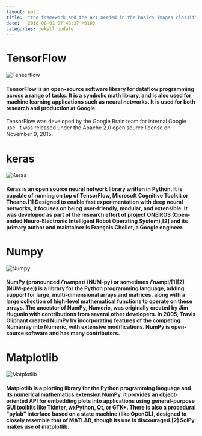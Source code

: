 ```yaml
---
layout: post
title:  "the framework and the API needed in the basics images classification"
date:   2018-08-01 07:48:37 +0100
categories: jekyll update
---
```

 
# **TensorFlow**

 ![Tenserflow][logoT]

[logoT]: https://chabbiyosr.github.io/images/post1/ai.png

#### TensorFlow is an open-source software library for dataflow programming across a range of tasks. It is a symbolic math library, and is also used for machine learning applications such as neural networks. It is used for both research and production at Google.
TensorFlow was developed by the Google Brain team for internal Google use. It was released under the Apache 2.0 open source license on November 9, 2015.

# **keras**

![Keras][logoK]

[logoK]: ttps://chabbiyosr.github.io/images/post1/Keras.jpg

#### Keras is an open source neural network library written in Python. It is capable of running on top of TensorFlow, Microsoft Cognitive Toolkit or Theano.[1] Designed to enable fast experimentation with deep neural networks, it focuses on being user-friendly, modular, and extensible. It was developed as part of the research effort of project ONEIROS (Open-ended Neuro-Electronic Intelligent Robot Operating System),[2] and its primary author and maintainer is François Chollet, a Google engineer. 

# **Numpy**

![Numpy][logoN]

[logoN]: https://chabbiyosr.github.io/images/post1/NumPy.png

#### NumPy (pronounced /ˈnʌmpaɪ/ (NUM-py) or sometimes /ˈnʌmpi/[1][2] (NUM-pee)) is a library for the Python programming language, adding support for large, multi-dimensional arrays and matrices, along with a large collection of high-level mathematical functions to operate on these arrays. The ancestor of NumPy, Numeric, was originally created by Jim Hugunin with contributions from several other developers. In 2005, Travis Oliphant created NumPy by incorporating features of the competing Numarray into Numeric, with extensive modifications. NumPy is open-source software and has many contributors.


# **Matplotlib**

![Matplotlib][logoM]

[logoM]: ttps://chabbiyosr.github.io/images/post1/Mpl.png

#### Matplotlib is a plotting library for the Python programming language and its numerical mathematics extension NumPy. It provides an object-oriented API for embedding plots into applications using general-purpose GUI toolkits like Tkinter, wxPython, Qt, or GTK+. There is also a procedural "pylab" interface based on a state machine (like OpenGL), designed to closely resemble that of MATLAB, though its use is discouraged.[2] SciPy makes use of matplotlib.